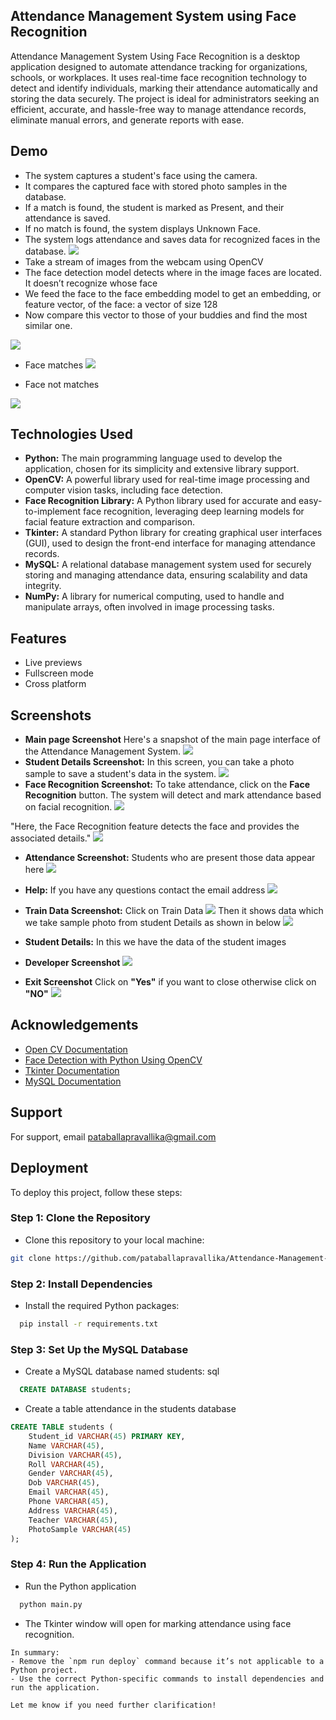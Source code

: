 
## Attendance Management System using Face Recognition


Attendance Management System Using Face Recognition is a desktop application designed to automate attendance tracking for organizations, schools, or workplaces. It uses real-time face recognition technology to detect and identify individuals, marking their attendance automatically and storing the data securely. The project is ideal for administrators seeking an efficient, accurate, and hassle-free way to manage attendance records, eliminate manual errors, and generate reports with ease.


## Demo
- The system captures a student's face using the camera.
- It compares the captured face with stored photo samples in the database.
- If a match is found, the student is marked as Present, and their attendance is saved.
- If no match is found, the system displays Unknown Face.
- The system logs attendance and saves data for recognized faces in the database.
![](https://github.com/pataballapravallika/Attendance-Management-System-Using-Face-Recognition/blob/main/Gif/Gif.gif?raw=true)
- Take a stream of images from the webcam using OpenCV
- The face detection model detects where in the image faces are located. It doesn’t recognize whose face
- We feed the face to the face embedding model to get an embedding, or feature vector, of the face: a vector of size 128
- Now compare this vector to those of your buddies and find the most similar one.

![](https://miro.medium.com/v2/resize:fit:1100/format:webp/1*R-ObQiGjDK4Njd5tSQEz5g.png)

- Face matches
![](https://miro.medium.com/v2/resize:fit:1100/format:webp/1*zCKH606XA7hdS86l0ApN8A.gif)

- Face not matches


![](https://b2633864.smushcdn.com/2633864/wp-content/uploads/2018/02/deep_learning_face_detection_opencv.gif?lossy=2&strip=1&webp=1)

## Technologies Used
- **Python:** The main programming language used to develop the application, chosen for its simplicity and extensive library support. 
- **OpenCV:** A powerful library used for real-time image processing and computer vision tasks, including face detection.
- **Face Recognition Library:** A Python library used for accurate and easy-to-implement face recognition, leveraging deep learning models for facial feature extraction and comparison.
- **Tkinter:** A standard Python library for creating graphical user interfaces (GUI), used to design the front-end interface for managing attendance records.
- **MySQL:** A relational database management system used for securely storing and managing attendance data, ensuring scalability and data integrity.
- **NumPy:** A library for numerical computing, used to handle and manipulate arrays, often involved in image processing tasks.
## Features

- Live previews
- Fullscreen mode
- Cross platform


## Screenshots
- **Main page Screenshot**
Here's a snapshot of the main page interface of the Attendance Management System.
![](https://github.com/pataballapravallika/Attendance-Management-System-Using-Face-Recognition/blob/main/Screenshots/MainPage.png?raw=true)
- **Student Details Screenshot:**
In this screen, you can take a photo sample to save a student's data in the system.
![](https://github.com/pataballapravallika/Attendance-Management-System-Using-Face-Recognition/blob/main/Screenshots/StudentDetails.png?raw=true)
- **Face Recognition Screenshot:**
To take attendance, click on the **Face Recognition** button. The system will detect and mark attendance based on facial recognition.
![](https://github.com/pataballapravallika/Attendance-Management-System-Using-Face-Recognition/blob/main/Screenshots/FaceRecognition.png?raw=true)

"Here, the Face Recognition feature detects the face and provides the associated details."
![](https://raw.githubusercontent.com/pataballapravallika/Attendance-Management-System-Using-Face-Recognition/06877a11b86da5055f5eca05ce40a1a1f23296c2/Screenshots/Face%20Recognized.png)

- **Attendance Screenshot:**
Students who are present those data appear here
![](https://github.com/pataballapravallika/Attendance-Management-System-Using-Face-Recognition/blob/main/Screenshots/Attendance.png?raw=true)
- **Help:**
If you have any questions contact the email address
![](https://github.com/pataballapravallika/Attendance-Management-System-Using-Face-Recognition/blob/main/Screenshots/Help.png?raw=true)

- **Train Data Screenshot:**
Click on Train Data
![](https://github.com/pataballapravallika/Attendance-Management-System-Using-Face-Recognition/blob/main/Screenshots/TrainData.png?raw=true)
Then it shows data which we take sample photo from student Details as shown in below
![](https://github.com/pataballapravallika/Attendance-Management-System-Using-Face-Recognition/blob/main/Screenshots/Showing%20trained%20data.png?raw=true)
- **Student Details:**
 In this we have the data of the student images

- **Developer Screenshot**
![](https://raw.githubusercontent.com/pataballapravallika/Attendance-Management-System-Using-Face-Recognition/06877a11b86da5055f5eca05ce40a1a1f23296c2/Screenshots/DeveloperGUI.png)

- **Exit Screenshot**
Click on **"Yes"** if you want to close otherwise click on **"NO"**
![](https://github.com/pataballapravallika/Attendance-Management-System-Using-Face-Recognition/blob/main/Screenshots/EXIT.png?raw=true)



## Acknowledgements
- [Open CV Documentation](https://opencv.org/)
- [Face Detection with Python Using OpenCV](https://www.datacamp.com/tutorial/face-detection-python-opencv)
- [Tkinter Documentation](https://docs.python.org/3/library/tkinter.html)
- [MySQL Documentation](https://dev.mysql.com/doc/)
## Support

For support, email pataballapravallika@gmail.com
## Deployment
To deploy this project, follow these steps:

### Step 1: Clone the Repository
- Clone this repository to your local machine:
```bash
git clone https://github.com/pataballapravallika/Attendance-Management-System-Using-Face-Recognition.git
```
### Step 2: Install Dependencies
- Install the required Python packages:
```bash
  pip install -r requirements.txt
```

### Step 3: Set Up the MySQL Database
- Create a MySQL database named students:
sql
```sql
  CREATE DATABASE students;
```  
- Create a table attendance in the students database

``` sql
CREATE TABLE students (
    Student_id VARCHAR(45) PRIMARY KEY,
    Name VARCHAR(45),
    Division VARCHAR(45),
    Roll VARCHAR(45),
    Gender VARCHAR(45),
    Dob VARCHAR(45),
    Email VARCHAR(45),
    Phone VARCHAR(45),
    Address VARCHAR(45),
    Teacher VARCHAR(45),
    PhotoSample VARCHAR(45)
); 
```
### Step 4: Run the Application
- Run the Python application
```bash
  python main.py
```
- The Tkinter window will open for marking attendance using face recognition.
``` vbnet
In summary:
- Remove the `npm run deploy` command because it’s not applicable to a Python project.
- Use the correct Python-specific commands to install dependencies and run the application.

Let me know if you need further clarification!
```







